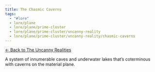 ```yaml
---
title: The Chasmic Caverns
tags:
  - "#lore"
  - lore/plane
  - lore/plane/prime-cluster
  - lore/plane/prime-cluster/uncanny-reality
  - lore/plane/prime-cluster/uncanny-reality/chasmic-caverns
---
```


[<- Back to The Uncanny Realities](index.md)

A system of innumerable caves and underwater lakes that’s coterminous with caverns on the material plane.
